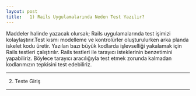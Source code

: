 ```yaml
---
layout: post
title:   1) Rails Uygulamalarında Neden Test Yazılır?
---
```

Maddeler halinde yazacak olursak;
  Rails uygulamalarında test işimizi kolaylaştırır.Test kısmı modelleme ve kontrolürler oluşturulurken arka planda iskelet kodu üretir.
  Yazılan bazı büyük kodlarda işlevselliği yakalamak için Rails testleri çalıştırılır.
  Rails testleri ile tarayıcı isteklerinin benzetimini yapabiliriz. Böylece tarayıcı aracılığıyla test etmek zorunda kalmadan kodlarımızın tepkisini test edebiliriz. 

---
  2) Teste Giriş
---
  
